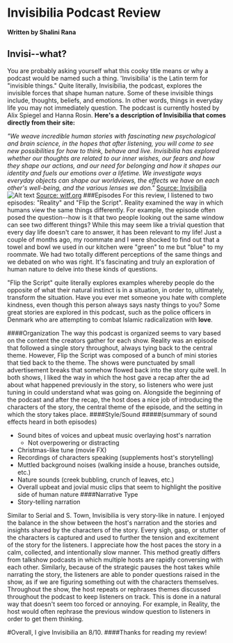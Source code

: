 # Invisibilia Podcast Review
**Written by Shalini Rana**
## Invisi--what? 
You are probably asking yourself what this cooky title means or why a podcast would be named such a thing. 'Invisibilia' is the Latin term for "invisible things." Quite literally, Invisibilia, the podcast, explores the invisible forces that shape human nature. Some of these invisible things include, thoughts, beliefs, and emotions. In other words, things in everyday life you may not immediately question. The podcast is currently hosted by Alix Spiegel and Hanna Rosin. **Here's a description of Invisibilia that comes directly from their site:**

*"We weave incredible human stories with fascinating new psychological and brain science, in the hopes that after listening, you will come to see new possibilities for how to think, behave and live.
Invisibilia has explored whether our thoughts are related to our inner wishes, our fears and how they shape our actions, and our need for belonging and how it shapes our identity and fuels our emotions over a lifetime. We investigate ways everyday objects can shape our worldviews, the effects we have on each other's well-being, and the various lenses we don."*
[Source: Invisibilia](http://www.npr.org/programs/invisibilia)
![Alt text](http://www.witf.org/on-air/invisibilia%202%20color%20600.jpg "Invisibilia") [Source: witf.org](http://www.witf.org/on-air/invisibilia%202%20color%20600.jpg)
###Episodes
For this review, I listened to two episodes: "Reality" and "Flip the Script". 
Reality examined the way in which humans view the same things differently. For example, the episode often posed the question--how is it that two people looking out the same window can see two different things? While this may seem like a trivial question that every day life doesn't care to answer, it has been relevant to my life! Just a couple of months ago, my roommate and I were shocked to find out that a towel and bowl we used in our kitchen were "green" to me but "blue" to my roommate. We had two totally different perceptions of the same things and we debated on who was right. It's fascinating and truly an exploration of human nature to delve into these kinds of questions. 

"Flip the Script" quite literally explores examples whereby people do the opposite of what their natural instinct is in a situation, in order to, ultimately, transform the situation. Have you ever met someone you hate with complete kindness, even though this person always says nasty things to you? Some great stories are explored in this podcast, such as the police officers in Denmark who are attempting to combat Islamic radicalization with **love**. 

####Organization
The way this podcast is organized seems to vary based on the content the creators gather for each show. Reality was an episode that followed a single story throughout, always tying back to the central theme. However, Flip the Script was composed of a bunch of mini stories that tied back to the theme. The shows were punctuated by small advertisement breaks that somehow flowed back into the story quite well. In both shows, I liked the way in which the host gave a recap after the ad about what happened previously in the story, so listeners who were just tuning in could understand what was going on. Alongside the beginning of the podcast and after the recap, the host does a nice job of introducing the characters of the story, the central theme of the episode, and the setting in which the story takes place. 
####Style/Sound
#####(summary of sound effects heard in both episodes)
- Sound bites of voices and upbeat music overlaying host's narration
    - Not overpowering or distracting
- Christmas-like tune (movie FX)
- Recordings of characters speaking (supplements host's storytelling)
- Muttled background noises (walking inside a house, branches outside, etc.)
- Nature sounds (creek bubbling, crunch of leaves, etc.)
- Overall upbeat and jovial music clips that seem to highlight the positive side of human nature
####Narrative Type
- Story-telling narration

Similar to Serial and S. Town, Invisibilia is very story-like in nature. I enjoyed the balance in the show between the host's narration and the stories and insights shared by the characters of the story. Every sigh, gasp, or stutter of the characters is captured and used to further the tension and excitement of the story for the listeners. I appreciate how the host paces the story in a calm, collected, and intentionally slow manner. This method greatly differs from talkshow podcasts in which multiple hosts are rapidly conversing with each other. Similarly, because of the strategic pauses the host takes while narrating the story, the listeners are able to ponder questions raised in the show, as if we are figuring something out with the characters themselves. Throughout the show, the host repeats or rephrases themes discussed throughout the podcast to keep listeners on track. This is done in a natural way that doesn't seem too forced or annoying. For example, in Reality, the host would often rephrase the previous window question to listeners in order to get them thinking. 

#Overall, I give Invisibilia an 8/10. 
####Thanks for reading my review!



